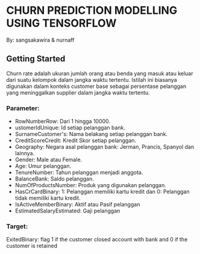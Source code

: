 # CHURN PREDICTION MODELLING USING TENSORFLOW 
By: sangsakawira & nurnaff

## Getting Started
Churn rate adalah ukuran jumlah orang atau benda yang masuk atau keluar dari suatu kelompok dalam jangka waktu tertentu. Istilah ini biasanya digunakan dalam konteks customer base sebagai persentase pelanggan yang meninggalkan supplier dalam jangka waktu tertentu.

### Parameter:
* RowNumberRow: Dari 1 hingga 10000.
* ustomerIdUnique: Id setiap pelanggan bank.
* SurnameCustomer's: Nama belakang setiap pelanggan bank.
* CreditScoreCredit: Kredit Skor setiap pelanggan.
* Geography: Negara asal pelanggan bank: Jerman, Prancis, Spanyol dan lainnya.
* Gender: Male atau Female.
* Age: Umur pelanggan.
* TenureNumber: Tahun pelanggan menjadi anggota.
* BalanceBank: Saldo pelanggan.
* NumOfProductsNumber: Produk yang digunakan pelanggan.
* HasCrCardBinary: 1: Pelanggan memiliki kartu kredit dan 0: Pelanggan tidak memiliki kartu kredit.
* IsActiveMemberBinary: Aktif atau Pasif pelanggan
* EstimatedSalaryEstimated: Gaji pelanggan

### Target:

ExitedBinary: flag 1 if the customer closed account with bank and 0 if the customer is retained
